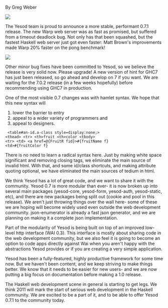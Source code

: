 By Greg Weber

<img src="/static/warpspeedahead.png">

The Yesod team is proud to announce a more stable, performant 0.7.1
release. The new Warp web server was as fast as promised, but suffered
from a timeout deadlock bug. Not only has that been squashed, but the fastest Haskell web server
just got even faster: Matt Brown's improvements made Warp 20% faster on the
pong benchmark!

<img src="/static/benchmarks/warp0321.png">

Other minor bug fixes have been committed to Yesod, so we believe
the release is very solid now. Please upgrade! A new version of hint for GHC7 has just been
released, so go ahead and develop on 7 if you want. We are waiting for
the 7.0.2 release (in a few weeks hopefully) before recommending using GHC7 in production.

One of the most visible 0.7 changes was with hamlet syntax. We hope that this new
syntax will

1) lower the barrier to entry
2) appeal to a wider variety of programmers and
3) appeal to designers.

<code><pre>
    &lt;table#an-id.a-class style=display:none;>
     &lt;thead>
       &lt;tr>
         &lt;th>fruit
         &lt;th>color
     &lt;tbody>
       &lt;tr>
         &lt;td>
           &lt;a href=@{FruitR fid}>#{fruitName f}
         &lt;td>#{fruitColor f}
</pre></code>

There is no need to learn a radical syntax here.
Just by making white space significant and removing closing tags, we eliminate the main source of invalid html.
With that, and some id/class shortcuts, and making attribute quoting optional, we have eliminated the main sources of tedium in html.

We think Yesod has a lot of great code, and we want to share it with the
community. Yesod 0.7 is more modular than ever- it is now broken up
into several main packages (yesod-core, yesod-form, yesod-auth, yesod-static, etc),
and there are new packages being split out (cookie and pool in this release).
 We aren't just throwing things over the wall here- some of these we are hoping will
become widely used even outside the web development community. json-enumerator is already a fast json
generator, and we are planning on making it a complete json implementation.

Part of the modularity of Yesod is being built on top of
an improved low-level http interface (WAI 0.3). This interface is mostly
about sharing code in the web development community, but we also feel it
is going to become an option to code apps directly against Wai when you
aren't happy with the abstractions Yesod provides or if you are creating
a very simple application.

Yesod has been a fully-featured, highly productive framework for some
time now. But we haven't been content, and we keep striving to make things
better. We know that it needs to be easier for new users-
 and we are now putting a big focus on documentation before making a 1.0 release.

The Haskell web development scene in general is starting to get legs.
We think 2011 will mark the start of serious web development in the Haskell community.
We are excited to be a part of it, and to be able to offer Yesod 0.7.1 to the community today.
